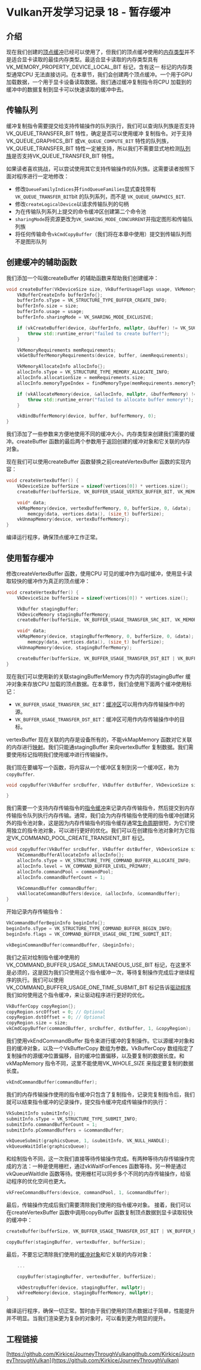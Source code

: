 # Vulkan开发学习记录 18 - 暂存缓冲

## 介绍

现在我们创建的[顶点缓冲](https://zhida.zhihu.com/search?content_id=219043721&content_type=Article&match_order=1&q=顶点缓冲&zhida_source=entity)已经可以使用了，但我们的顶点缓冲使用的[内存类型](https://zhida.zhihu.com/search?content_id=219043721&content_type=Article&match_order=1&q=内存类型&zhida_source=entity)并不是适合显卡读取的最佳内存类型。最适合显卡读取的内存类型具有VK_MEMORY_PROPERTY_DEVICE_LOCAL_BIT 标记，含有这一 标记的内存类型通常CPU 无法直接访问。在本章节，我们会创建两个顶点缓冲。一个用于GPU 加载数据，一个用于显卡设备读取数据。我们通过缓冲复制指令将CPU 加载到的缓冲中的数据复制到显卡可以快速读取的缓冲中去。

## 传输队列

缓冲复制指令需要提交给支持传输操作的队列执行，我们可以查询队列族是否支持VK_QUEUE_TRANSFER_BIT 特性，确定是否可以使用缓冲 复制指令。对于支持VK_QUEUE_GRAPHICS_BIT 或`VK_QUEUE_COMPUTE_BIT` 特性的队列族，VK_QUEUE_TRANSFER_BIT 特性一定被支持，所以我们不需要显式地检测[队列族](https://zhida.zhihu.com/search?content_id=219043721&content_type=Article&match_order=3&q=队列族&zhida_source=entity)是否支持VK_QUEUE_TRANSFER_BIT 特性。

如果读者喜欢挑战，可以尝试使用其它支持传输操作的队列族。这需要读者按照下面对程序进行一定地修改：

- 修改`QueueFamilyIndices`并`findQueueFamilies`显式查找带有`VK_QUEUE_TRANSFER_BIT`bit 的队列系列，而不是 `VK_QUEUE_GRAPHICS_BIT`.
- 修改`createLogicalDevice`以请求传输队列的句柄
- 为在传输队列系列上提交的命令缓冲区创建第二个命令池
- `sharingMode`将资源更改为`VK_SHARING_MODE_CONCURRENT`并指定图形和传输队列族
- 将任何传输命令`vkCmdCopyBuffer`（我们将在本章中使用）提交到传输队列而不是图形队列

## 创建缓冲的辅助函数

我们添加一个叫做createBuffer 的辅助函数来帮助我们创建缓冲：

```cpp
void createBuffer(VkDeviceSize size, VkBufferUsageFlags usage, VkMemoryPropertyFlags properties, VkBuffer& buffer, VkDeviceMemory& bufferMemory) {
    VkBufferCreateInfo bufferInfo{};
    bufferInfo.sType = VK_STRUCTURE_TYPE_BUFFER_CREATE_INFO;
    bufferInfo.size = size;
    bufferInfo.usage = usage;
    bufferInfo.sharingMode = VK_SHARING_MODE_EXCLUSIVE;

    if (vkCreateBuffer(device, &bufferInfo, nullptr, &buffer) != VK_SUCCESS) {
        throw std::runtime_error("failed to create buffer!");
    }

    VkMemoryRequirements memRequirements;
    vkGetBufferMemoryRequirements(device, buffer, &memRequirements);

    VkMemoryAllocateInfo allocInfo{};
    allocInfo.sType = VK_STRUCTURE_TYPE_MEMORY_ALLOCATE_INFO;
    allocInfo.allocationSize = memRequirements.size;
    allocInfo.memoryTypeIndex = findMemoryType(memRequirements.memoryTypeBits, properties);

    if (vkAllocateMemory(device, &allocInfo, nullptr, &bufferMemory) != VK_SUCCESS) {
        throw std::runtime_error("failed to allocate buffer memory!");
    }

    vkBindBufferMemory(device, buffer, bufferMemory, 0);
}
```

我们添加了一些参数来方便地使用不同的缓冲大小，内存类型来创建我们需要的缓冲。createBuffer 函数的最后两个参数用于返回创建的缓冲对象和它关联的内存对象。

现在我们可以使用createBuffer 函数替换之前createVertexBuffer 函数的实现内容：

```cpp
void createVertexBuffer() {
    VkDeviceSize bufferSize = sizeof(vertices[0]) * vertices.size();
    createBuffer(bufferSize, VK_BUFFER_USAGE_VERTEX_BUFFER_BIT, VK_MEMORY_PROPERTY_HOST_VISIBLE_BIT | VK_MEMORY_PROPERTY_HOST_COHERENT_BIT, vertexBuffer, vertexBufferMemory);

    void* data;
    vkMapMemory(device, vertexBufferMemory, 0, bufferSize, 0, &data);
        memcpy(data, vertices.data(), (size_t) bufferSize);
    vkUnmapMemory(device, vertexBufferMemory);
}
```

编译运行程序，确保顶点缓冲工作正常。

## 使用暂存缓冲

修改createVertexBuffer 函数，使用CPU 可见的缓冲作为临时缓冲，使用显卡读取较快的缓冲作为真正的顶点缓冲：

```cpp
void createVertexBuffer() {
    VkDeviceSize bufferSize = sizeof(vertices[0]) * vertices.size();

    VkBuffer stagingBuffer;
    VkDeviceMemory stagingBufferMemory;
    createBuffer(bufferSize, VK_BUFFER_USAGE_TRANSFER_SRC_BIT, VK_MEMORY_PROPERTY_HOST_VISIBLE_BIT | VK_MEMORY_PROPERTY_HOST_COHERENT_BIT, stagingBuffer, stagingBufferMemory);

    void* data;
    vkMapMemory(device, stagingBufferMemory, 0, bufferSize, 0, &data);
        memcpy(data, vertices.data(), (size_t) bufferSize);
    vkUnmapMemory(device, stagingBufferMemory);

    createBuffer(bufferSize, VK_BUFFER_USAGE_TRANSFER_DST_BIT | VK_BUFFER_USAGE_VERTEX_BUFFER_BIT, VK_MEMORY_PROPERTY_DEVICE_LOCAL_BIT, vertexBuffer, vertexBufferMemory);
}
```

现在我们可以使用新的关联stagingBufferMemory 作为内存的stagingBuffer 缓冲对象来存放CPU 加载的顶点数据。在本章节，我们会使用下面两个缓冲使用标记：

- `VK_BUFFER_USAGE_TRANSFER_SRC_BIT`：[缓冲区](https://zhida.zhihu.com/search?content_id=219043721&content_type=Article&match_order=2&q=缓冲区&zhida_source=entity)可以用作内存传输操作中的源。
- `VK_BUFFER_USAGE_TRANSFER_DST_BIT`：缓冲区可用作内存传输操作中的目标。

vertexBuffer 现在关联的内存是设备所有的，不能vkMapMemory 函数对它关联的内存进行[映射](https://zhida.zhihu.com/search?content_id=219043721&content_type=Article&match_order=1&q=映射&zhida_source=entity)。我们只能通stagingBuffer 来向vertexBuffer 复制数据。我们需要使用标记指明我们使用缓冲进行传输操作。

我们现在要编写一个函数，将内容从一个缓冲区复制到另一个缓冲区，称为`copyBuffer`.

```cpp
void copyBuffer(VkBuffer srcBuffer, VkBuffer dstBuffer, VkDeviceSize size) {

}
```

我们需要一个支持内存传输指令的[指令缓冲](https://zhida.zhihu.com/search?content_id=219043721&content_type=Article&match_order=1&q=指令缓冲&zhida_source=entity)来记录内存传输指令，然后提交到内存传输指令队列执行内存传输。通常，我们会为内存传输指令使用的指令缓冲创建另外的指令池对象，这是因为内存传输指令的指令缓存通常[生命周期](https://zhida.zhihu.com/search?content_id=219043721&content_type=Article&match_order=1&q=生命周期&zhida_source=entity)很短，为它们使用独立的指令池对象，可以进行更好的优化。我们可以在创建指令池对象时为它指定VK_COMMAND_POOL_CREATE_TRANSIENT_BIT 标记。

```cpp
void copyBuffer(VkBuffer srcBuffer, VkBuffer dstBuffer, VkDeviceSize size) {
    VkCommandBufferAllocateInfo allocInfo{};
    allocInfo.sType = VK_STRUCTURE_TYPE_COMMAND_BUFFER_ALLOCATE_INFO;
    allocInfo.level = VK_COMMAND_BUFFER_LEVEL_PRIMARY;
    allocInfo.commandPool = commandPool;
    allocInfo.commandBufferCount = 1;

    VkCommandBuffer commandBuffer;
    vkAllocateCommandBuffers(device, &allocInfo, &commandBuffer);
}
```

开始记录内存传输指令：

```cpp
VkCommandBufferBeginInfo beginInfo{};
beginInfo.sType = VK_STRUCTURE_TYPE_COMMAND_BUFFER_BEGIN_INFO;
beginInfo.flags = VK_COMMAND_BUFFER_USAGE_ONE_TIME_SUBMIT_BIT;

vkBeginCommandBuffer(commandBuffer, &beginInfo);
```

我们之前对绘制指令缓冲使用的VK_COMMAND_BUFFER_USAGE_SIMULTANEOUS_USE_BIT 标记，在这里不是必须的，这是因为我们只使用这个指令缓冲一次，等待复制操作完成后才继续程序的执行。我们可以使用VK_COMMAND_BUFFER_USAGE_ONE_TIME_SUBMIT_BIT 标记告诉[驱动程序](https://zhida.zhihu.com/search?content_id=219043721&content_type=Article&match_order=1&q=驱动程序&zhida_source=entity)我们如何使用这个指令缓冲，来让驱动程序进行更好的优化。

```cpp
VkBufferCopy copyRegion{};
copyRegion.srcOffset = 0; // Optional
copyRegion.dstOffset = 0; // Optional
copyRegion.size = size;
vkCmdCopyBuffer(commandBuffer, srcBuffer, dstBuffer, 1, &copyRegion);
```

我们使用vkEndCommandBuffer 指令来进行缓冲的复制操作。它以源缓冲对象和目的缓冲对象，以及一个VkBufferCopy 数组为参数。VkBufferCopy 数组指定了复制操作的源缓冲位置偏移，目的缓冲位置偏移，以及要复制的数据长度。和vkMapMemory 指令不同，这里不能使用VK_WHOLE_SIZE 来指定要复制的数据长度。

```cpp
vkEndCommandBuffer(commandBuffer);
```

我们的内存传输操作使用的指令缓冲只包含了复制指令，记录完复制指令后，我们就可以结束指令缓冲的记录操作，提交指令缓冲完成传输操作的执行：

```cpp
VkSubmitInfo submitInfo{};
submitInfo.sType = VK_STRUCTURE_TYPE_SUBMIT_INFO;
submitInfo.commandBufferCount = 1;
submitInfo.pCommandBuffers = &commandBuffer;

vkQueueSubmit(graphicsQueue, 1, &submitInfo, VK_NULL_HANDLE);
vkQueueWaitIdle(graphicsQueue);
```

和绘制指令不同，这一次我们直接等待传输操作完成。有两种等待内存传输操作完成的方法：一种是使用栅栏，通过vkWaitForFences 函数等待。另一种是通过vkQueueWaitIdle 函数等待。使用栅栏可以同步多个不同的内存传输操作，给驱动程序的优化空间也更大。

```cpp
vkFreeCommandBuffers(device, commandPool, 1, &commandBuffer);
```

最后，传输操作完成后我们需要清除我们使用的指令缓冲对象。 接着，我们可以在createVertexBuffer 函数中调用copyBuffer 函数复制顶点数据到显卡读取较快的缓冲中：

```cpp
createBuffer(bufferSize, VK_BUFFER_USAGE_TRANSFER_DST_BIT | VK_BUFFER_USAGE_VERTEX_BUFFER_BIT, VK_MEMORY_PROPERTY_DEVICE_LOCAL_BIT, vertexBuffer, vertexBufferMemory);

copyBuffer(stagingBuffer, vertexBuffer, bufferSize);
```

最后，不要忘记清除我们使用的[缓冲对象](https://zhida.zhihu.com/search?content_id=219043721&content_type=Article&match_order=6&q=缓冲对象&zhida_source=entity)和它关联的内存对象：

```cpp
    ...

    copyBuffer(stagingBuffer, vertexBuffer, bufferSize);

    vkDestroyBuffer(device, stagingBuffer, nullptr);
    vkFreeMemory(device, stagingBufferMemory, nullptr);
}
```

编译运行程序，确保一切正常。暂时由于我们使用的顶点数据过于简单，性能提升并不明显。当我们渲染更为复杂的对象时，可以看到更为明显的提升。

## 工程链接

[https://github.com/Kirkice/JourneyThroughVulkangithub.com/Kirkice/JourneyThroughVulkan](https://github.com/Kirkice/JourneyThroughVulkan)

